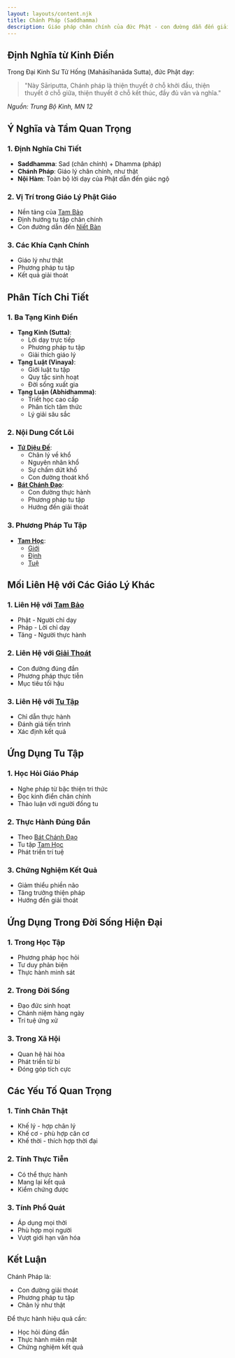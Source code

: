 ```yaml
---
layout: layouts/content.njk
title: Chánh Pháp (Saddhamma)
description: Giáo pháp chân chính của đức Phật - con đường dẫn đến giải thoát và giác ngộ hoàn toàn
---
```


## Định Nghĩa từ Kinh Điển

Trong Đại Kinh Sư Tử Hống (Mahāsīhanāda Sutta), đức Phật dạy:

> "Này Sāriputta, Chánh pháp là thiện thuyết ở chỗ khởi đầu, thiện thuyết ở chỗ giữa, thiện thuyết ở chỗ kết thúc, đầy đủ văn và nghĩa."

*Nguồn: Trung Bộ Kinh, MN 12*

## Ý Nghĩa và Tầm Quan Trọng

### 1. Định Nghĩa Chi Tiết
- **Saddhamma**: Sad (chân chính) + Dhamma (pháp)
- **Chánh Pháp**: Giáo lý chân chính, như thật
- **Nội Hàm**: Toàn bộ lời dạy của Phật dẫn đến giác ngộ

### 2. Vị Trí trong Giáo Lý Phật Giáo
- Nền tảng của [Tam Bảo](/content/tam-bao/)
- Định hướng tu tập chân chính
- Con đường dẫn đến [Niết Bàn](/content/niet-ban/)

### 3. Các Khía Cạnh Chính
- Giáo lý như thật
- Phương pháp tu tập
- Kết quả giải thoát

## Phân Tích Chi Tiết

### 1. Ba Tạng Kinh Điển
- **Tạng Kinh (Sutta)**:
  - Lời dạy trực tiếp
  - Phương pháp tu tập
  - Giải thích giáo lý
- **Tạng Luật (Vinaya)**:
  - Giới luật tu tập
  - Quy tắc sinh hoạt
  - Đời sống xuất gia
- **Tạng Luận (Abhidhamma)**:
  - Triết học cao cấp
  - Phân tích tâm thức
  - Lý giải sâu sắc

### 2. Nội Dung Cốt Lõi
- **[Tứ Diệu Đế](/content/tu-dieu-de/)**:
  - Chân lý về khổ
  - Nguyên nhân khổ
  - Sự chấm dứt khổ
  - Con đường thoát khổ
- **[Bát Chánh Đạo](/content/bat-chanh-dao/)**:
  - Con đường thực hành
  - Phương pháp tu tập
  - Hướng đến giải thoát

### 3. Phương Pháp Tu Tập
- **[Tam Học](/content/tam-hoc/)**:
  - [Giới](/content/gioi-hoc/)
  - [Định](/content/dinh-hoc/)
  - [Tuệ](/content/tue-hoc/)

## Mối Liên Hệ với Các Giáo Lý Khác

### 1. Liên Hệ với [Tam Bảo](/content/tam-bao/)
- Phật - Người chỉ dạy
- Pháp - Lời chỉ dạy
- Tăng - Người thực hành

### 2. Liên Hệ với [Giải Thoát](/content/niet-ban/)
- Con đường đúng đắn
- Phương pháp thực tiễn
- Mục tiêu tối hậu

### 3. Liên Hệ với [Tu Tập](/content/tu-tap/)
- Chỉ dẫn thực hành
- Đánh giá tiến trình
- Xác định kết quả

## Ứng Dụng Tu Tập

### 1. Học Hỏi Giáo Pháp
- Nghe pháp từ bậc thiện tri thức
- Đọc kinh điển chân chính
- Thảo luận với người đồng tu

### 2. Thực Hành Đúng Đắn
- Theo [Bát Chánh Đạo](/content/bat-chanh-dao/)
- Tu tập [Tam Học](/content/tam-hoc/)
- Phát triển trí tuệ

### 3. Chứng Nghiệm Kết Quả
- Giảm thiểu phiền não
- Tăng trưởng thiện pháp
- Hướng đến giải thoát

## Ứng Dụng Trong Đời Sống Hiện Đại

### 1. Trong Học Tập
- Phương pháp học hỏi
- Tư duy phản biện
- Thực hành minh sát

### 2. Trong Đời Sống
- Đạo đức sinh hoạt
- Chánh niệm hàng ngày
- Trí tuệ ứng xử

### 3. Trong Xã Hội
- Quan hệ hài hòa
- Phát triển từ bi
- Đóng góp tích cực

## Các Yếu Tố Quan Trọng

### 1. Tính Chân Thật
- Khế lý - hợp chân lý
- Khế cơ - phù hợp căn cơ
- Khế thời - thích hợp thời đại

### 2. Tính Thực Tiễn
- Có thể thực hành
- Mang lại kết quả
- Kiểm chứng được

### 3. Tính Phổ Quát
- Áp dụng mọi thời
- Phù hợp mọi người
- Vượt giới hạn văn hóa

## Kết Luận

Chánh Pháp là:
- Con đường giải thoát
- Phương pháp tu tập
- Chân lý như thật

Để thực hành hiệu quả cần:
- Học hỏi đúng đắn
- Thực hành miên mật
- Chứng nghiệm kết quả
